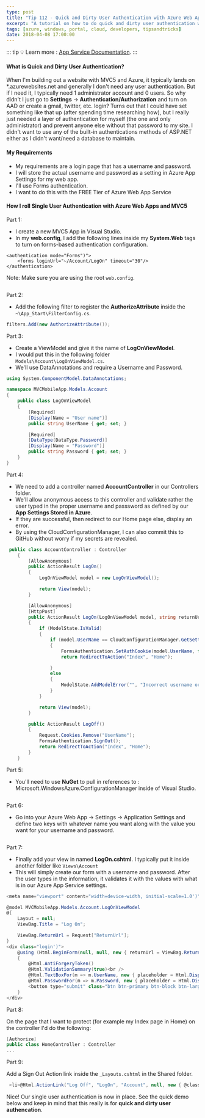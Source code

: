 ```yaml
---
type: post
title: "Tip 112 - Quick and Dirty User Authentication with Azure Web Apps and MVC5"
excerpt: "A tutorial on how to do quick and dirty user authentication with Azure Web Apps and MVC 5"
tags: [azure, windows, portal, cloud, developers, tipsandtricks]
date: 2018-04-08 17:00:00
---
```


::: tip
:bulb: Learn more : [App Service Documentation](https://docs.microsoft.com/azure/app-service?WT.mc_id=docs-azuredevtips-azureappsdev).
:::

#### What is Quick and Dirty User Authentication?

When I'm building out a website with MVC5 and Azure, it typically lands on *.azurewebsites.net and generally I don't need any user authentication. But if I need it, I typically need 1 administrator account and 0 users. So why didn't I just go to **Settings** -> **Authentication/Authorization** and turn on AAD or create a gmail, twitter, etc. login? Turns out that I could have set something like that up (after spending time researching how), but I really just needed a layer of authentication for myself (the one and only administrator) and prevent anyone else without that password to my site. I didn't want to use any of the built-in authentications methods of ASP.NET either as I didn't want/need a database to maintain.

#### My Requirements

* My requirements are a login page that has a username and password.
* I will store the actual username and password as a setting in Azure App Settings for my web app. 
* I'll use Forms authentication. 
* I want to do this with the FREE Tier of Azure Web App Service

#### How I roll Single User Authentication with Azure Web Apps and MVC5

Part 1:  

* I create a new MVC5 App in Visual Studio.
* In my **web.config**, I add the following lines inside my **System.Web** tags to turn on forms-based authentication configuration. 

```asciidoc
<authentication mode="Forms")">
    <forms loginUrl="~/Account/LogOn" timeout="30"/>
</authentication>
```

Note: Make sure you are using the root `web.config`.

<img :src="$withBase('/files/usersecret1.png')">

Part 2:

* Add the following filter to register the **AuthorizeAttribute** inside the `~\App_Start\FilterConfig.cs`.

```csharp
filters.Add(new AuthorizeAttribute());
```

Part 3:

* Create a ViewModel and give it the name of **LogOnViewModel**.
* I would put this in the following folder `Models\Account\LogOnViewModel.cs`.
* We'll use DataAnnotations and require a Username and Password.

```csharp
using System.ComponentModel.DataAnnotations;

namespace MVCMobileApp.Models.Account
{
    public class LogOnViewModel
    {
        [Required]
        [Display(Name = "User name")]
        public string UserName { get; set; }

        [Required]
        [DataType(DataType.Password)]
        [Display(Name = "Password")]
        public string Password { get; set; }
    }
}
```

Part 4: 

* We need to add a controller named **AccountController** in our Controllers folder.
* We'll allow anonymous access to this controller and validate rather the user typed in the proper username and passsword as defined by our **App Settings Stored in Azure**. 
* If they are successful, then redirect to our Home page else, display an error.
* By using the CloudConfigurationManager, I can also commit this to GitHub without worry if my secrets are revealed. 

```csharp
 public class AccountController : Controller
    {
        [AllowAnonymous]
        public ActionResult LogOn()
        {
            LogOnViewModel model = new LogOnViewModel();

            return View(model);
        }

        [AllowAnonymous]
        [HttpPost]
        public ActionResult LogOn(LogOnViewModel model, string returnUrl)
        {
            if (ModelState.IsValid)
            {
                if (model.UserName == CloudConfigurationManager.GetSetting("UName") && model.Password == CloudConfigurationManager.GetSetting("UPw"))
                {
                    FormsAuthentication.SetAuthCookie(model.UserName, false);
                    return RedirectToAction("Index", "Home");

                }
                else
                {
                    ModelState.AddModelError("", "Incorrect username or password");
                }
            }

            return View(model);
        }

        public ActionResult LogOff()
        {
            Request.Cookies.Remove("UserName");
            FormsAuthentication.SignOut();
            return RedirectToAction("Index", "Home");
        }
    }
```

Part 5: 

* You'll need to use **NuGet** to pull in references to : Microsoft.WindowsAzure.ConfigurationManager inside of Visual Studio. 

<img :src="$withBase('/files/storagethroughcsharp2.png')"/>

Part 6:

* Go into your Azure Web App -> Settings -> Application Settings and define two keys with whatever name you want along with the value you want for your username and password.

<img :src="$withBase('/files/usersecret2.png')">

Part 7:

* Finally add your view in named **LogOn.cshtml**. I typically put it inside another folder like `Views\Account`
* This will simply create our form with a username and password. After the user types in the information, it validates it with the values with what is in our Azure App Service settings.

```csharp
<meta name="viewport" content="width=device-width, initial-scale=1.0')">

@model MVCMobileApp.Models.Account.LogOnViewModel
@{
    Layout = null;
    ViewBag.Title = "Log On";

    ViewBag.ReturnUrl = Request["ReturnUrl"];
}
<div class="login')">
    @using (Html.BeginForm(null, null, new { returnUrl = ViewBag.ReturnUrl }, FormMethod.Post))
    {
        @Html.AntiForgeryToken()
        @Html.ValidationSummary(true)<br />
        @Html.TextBoxFor(m => m.UserName, new { placeholder = Html.DisplayNameFor(m => m.UserName) })<br />
        @Html.PasswordFor(m => m.Password, new { placeholder = Html.DisplayNameFor(m => m.Password) })<br />
        <button type="submit" class="btn btn-primary btn-block btn-large')">Log On</button>
    }
</div>
```

Part 8:

On the page that I want to protect (for example my Index page in Home) on the controller I'd do the following:

```csharp
[Authorize]
public class HomeController : Controller
...
```

Part 9:

Add a Sign Out Action link inside the `_Layouts.cshtml` in the Shared folder.

```csharp
 <li>@Html.ActionLink("Log Off", "LogOn", "Account", null, new { @class = "actnclass" })</li>
 ```

Nice! Our single user authentication is now in place. See the quick demo below and keep in mind that this really is for **quick and dirty user authencation**. 

<img :src="$withBase('/files/usersecret3.gif')">
